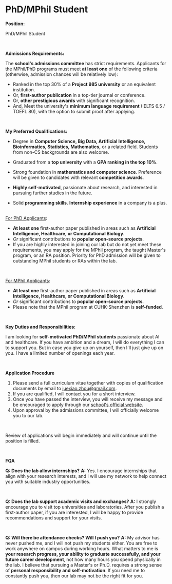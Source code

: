 # PhD/MPhil Student


**Position:** 

PhD/MPhil Student

 <br>

**Admissions Requirements:**

The **school's admissions committee** has strict requirements. Applicants for the MPhil/PhD programs must meet **at least one** of the following criteria (otherwise, admission chances will be relatively low):

- Ranked in the top 30% of a **Project 985 university** or an equivalent institution.
- Or, **first-author publication** in a top-tier journal or conference.
- Or, **other prestigious awards** with significant recognition.
- And, Meet the university's **minimum language requirement** (IELTS 6.5 / TOEFL 80), with the option to submit proof after applying.

 <br>

**My Preferred Qualifications:** 

- Degree in **Computer Science, Big Data, Artificial Intelligence, Bioinformatics, Statistics, Mathematics,** or a related field. Students from non-CS backgrounds are also welcome.

- Graduated from a **top university** with a **GPA ranking in the top 10%**.

- Strong foundation in **mathematics and computer science**. Preference will be given to candidates with relevant **competition awards**.

- **Highly self-motivated**, passionate about research, and interested in pursuing further studies in the future.

- Solid **programming skills**. **Internship experience** in a company is a plus.


 <br><u>For PhD Applicants</u>:

- **At least one** first-author paper published in areas such as **Artificial Intelligence, Healthcare, or Computational Biology**.
- *Or* significant contributions to **popular open-source projects**.
- If you are highly interested in joining our lab but do not yet meet these requirements, you may apply for the MPhil program, the taught Master's program, or an RA position. Priority for PhD admission will be given to outstanding MPhil students or RAs within the lab.

 <br>

<u>For MPhil Applicants</u>:

- **At least one** first-author paper published in areas such as **Artificial Intelligence, Healthcare, or Computational Biology**.
- *Or* significant contributions to **popular open-source projects**.
- Please note that the MPhil program at CUHK-Shenzhen is **self-funded**.

 <br>

**Key Duties and Responsibilities:**

I am looking for **self-motivated PhD/MPhil students** passionate about AI and healthcare. If you have ambition and a dream, I will do everything I can to support you. But in case you give up on yourself, then I'll just give up on you. I have a limited number of openings each year.

 <br>

**Application Procedure**

1. Please send a full curriculum vitae together with copies of qualification documents by email to juexiao.zhou@gmail.com. 
2. If you are qualified, I will contact you for a short interview. 
3. Once you have passed the interview, you will receive my message and be encouraged to apply through our [school's official website](https://sds.cuhk.edu.cn/en/phd-programmes). 
4. Upon approval by the admissions committee, I will officially welcome you to our lab.

 <br>

Review of applications will begin immediately and will continue until the position is filled.

 <br>

**FQA**

**Q: Does the lab allow internships?**
**A:** Yes. I encourage internships that align with your research interests, and I will use my network to help connect you with suitable industry opportunities.

 <br>

**Q: Does the lab support academic visits and exchanges?**
**A:** I strongly encourage you to visit top universities and laboratories. After you publish a first-author paper, if you are interested, I will be happy to provide recommendations and support for your visits.

 <br>

**Q: Will there be attendance checks? Will I push you?**
**A:** My advisor has never pushed me, and I will not push my students either. You are free to work anywhere on campus during working hours. What matters to me is **your research progress, your ability to graduate successfully, and your future career development**, not how many hours you spend physically in the lab. I believe that pursuing a Master's or Ph.D. requires a strong sense of **personal responsibility and self-motivation**. If you need me to constantly push you, then our lab may not be the right fit for you.

